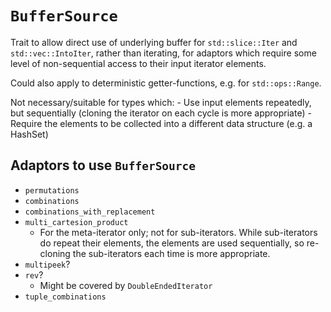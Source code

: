 # `BufferSource`

Trait to allow direct use of underlying buffer for `std::slice::Iter` and `std::vec::IntoIter`, rather than iterating, for adaptors which require some level of non-sequential access to their input iterator elements.

Could also apply to deterministic getter-functions, e.g. for `std::ops::Range`.

Not necessary/suitable for types which:
    - Use input elements repeatedly, but sequentially (cloning the iterator on each cycle is more appropriate)
    - Require the elements to be collected into a different data structure (e.g. a HashSet)

## Adaptors to use `BufferSource`

- `permutations`
- `combinations`
- `combinations_with_replacement`
- `multi_cartesion_product`
  - For the meta-iterator only; not for sub-iterators. While sub-iterators do repeat their elements, the elements are used sequentially, so re-cloning the sub-iterators each time is more appropriate.
- `multipeek`?
- `rev`?
    - Might be covered by `DoubleEndedIterator`
- `tuple_combinations`